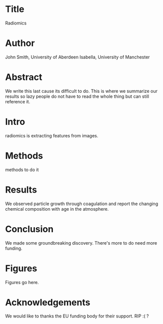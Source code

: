 # Title
Radiomics

# Author
John Smith, University of Aberdeen
Isabella, University of Manchester

# Abstract
We write this last cause its difficult to do. This is where we summarize our results so lazy people do not have to read the whole thing but can still reference it.

# Intro
radiomics is extracting features from images.

# Methods
methods to do it 

# Results
We observed particle growth through coagulation and report the changing chemical composition with age in the atmosphere.

# Conclusion
We made some groundbreaking discovery. There's more to do need more funding.

# Figures
Figures go here.

# Acknowledgements
We would like to thanks the EU funding body for their support. RIP :( ?